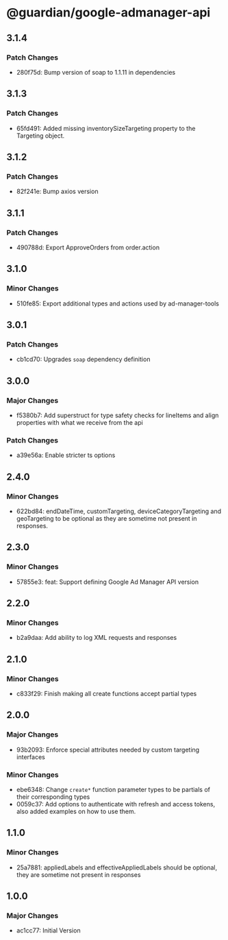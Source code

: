 # @guardian/google-admanager-api

## 3.1.4

### Patch Changes

- 280f75d: Bump version of soap to 1.1.11 in dependencies

## 3.1.3

### Patch Changes

- 65fd491: Added missing inventorySizeTargeting property to the Targeting object.

## 3.1.2

### Patch Changes

- 82f241e: Bump axios version

## 3.1.1

### Patch Changes

- 490788d: Export ApproveOrders from order.action

## 3.1.0

### Minor Changes

- 510fe85: Export additional types and actions used by ad-manager-tools

## 3.0.1

### Patch Changes

- cb1cd70: Upgrades `soap` dependency definition

## 3.0.0

### Major Changes

- f5380b7: Add superstruct for type safety checks for lineItems and align properties with what we receive from the api

### Patch Changes

- a39e56a: Enable stricter ts options

## 2.4.0

### Minor Changes

- 622bd84: endDateTime, customTargeting, deviceCategoryTargeting and geoTargeting to be optional as they are sometime not present in responses.

## 2.3.0

### Minor Changes

- 57855e3: feat: Support defining Google Ad Manager API version

## 2.2.0

### Minor Changes

- b2a9daa: Add ability to log XML requests and responses

## 2.1.0

### Minor Changes

- c833f29: Finish making all create functions accept partial types

## 2.0.0

### Major Changes

- 93b2093: Enforce special attributes needed by custom targeting interfaces

### Minor Changes

- ebe6348: Change `create*` function parameter types to be partials of their corresponding types
- 0059c37: Add options to authenticate with refresh and access tokens, also added examples on how to use them.

## 1.1.0

### Minor Changes

- 25a7881: appliedLabels and effectiveAppliedLabels should be optional, they are sometime not present in responses

## 1.0.0

### Major Changes

- ac1cc77: Initial Version
